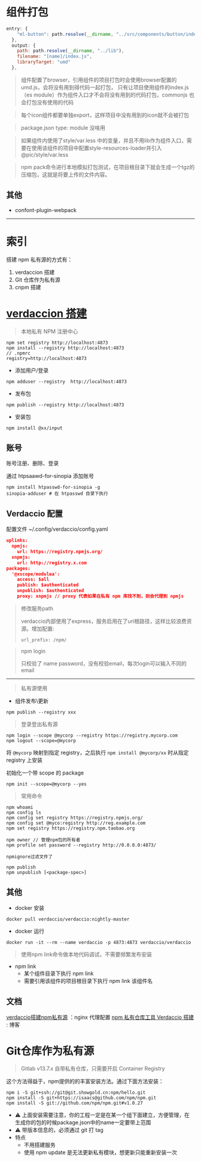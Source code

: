 # 组件打包

```js
entry: {
    "ml-button": path.resolve(__dirname, "../src/components/button/index.js")
  },
  output: {
    path: path.resolve(__dirname, "../lib"),
    filename: "[name]/index.js",
    libraryTarget: "umd"
  },
```

> 组件配置了browser，引用组件的项目打包时会使用browser配置的umd.js，会将没有用到得代码一起打包，
> 只有让项目使用组件的index.js（es module）作为组件入口才不会将没有用到的代码打包，commonjs 也会打包没有使用的代码

> 每个icon组件都要单独export，这样项目中没有用到的icon就不会被打包

> package.json type: module 没啥用

> 如果组件内使用了style/var.less 中的变量，并且不用lib作为组件入口，需要在使用该组件的项目中配置style-resources-loader并引入 @pic/style/var.less

> npm pack命令进行本地模拟打包测试，在项目根目录下就会生成一个tgz的压缩包，这就是将要上传的文件内容。

## 其他

- confont-plugin-webpack

------------------------

# 索引

搭建 npm 私有源的方式有：

1. verdaccion 搭建
2. Git 仓库作为私有源
3. cnpm 搭建

# [verdaccion 搭建](https://verdaccio.org/zh-cn/)

> 本地私有 NPM 注册中心

```shell
npm set registry http://localhost:4873
npm install --registry http://localhost:4873
// .npmrc
registry=http://localhost:4873
```

- 添加用户/登录
```shell
npm adduser --registry  http://localhost:4873
```
- 发布包
```shell
npm publish --registry http://localhost:4873
```
- 安装包
```shell
npm install @xx/input
```


## 账号

账号注册、删除、登录

通过 htpsaawd-for-sinopia 添加账号

```shell
npm install htpasswd-for-sinopia -g
sinopia-adduser # 在 htpasswd 目录下执行
```



## Verdaccio 配置

配置文件 ~/.config/verdaccio/config.yaml

```json
uplinks:
  npmjs:
    url: https://registry.npmjs.org/
  xnpmjs:
    url: http://registry.x.com 
packages:
  '@xscope/modulea':
    access: $all
    publish: $authenticated
    unpublish: $authenticated
    proxy: xnpmjs // proxy 代表如果在私有 npm 库找不到，则会代理到 npmjs
```



> 修改服务path
>
> verdaccio内部使用了express，服务启用在了uri根路径，这样比较浪费资源。增加配置:
>
> `url_prefix: /npm/`

> npm login
>
> 只校验了 name password，没有校验email，每次login可以输入不同的email

------------------------------------------------------------------------------------------------------------------------

> 私有源使用

- 组件发布\更新

```shell
npm publish --registry xxx
```

> 登录登出私有源

```shell
npm login --scope @mycorp --registry https://registry.mycorp.com
npm logout --scope=@mycorp
```

将 `@mycorp` 映射到指定 registry，之后执行 `npm install @mycorp/xx` 时从指定 registry 上安装

初始化一个带 scope 的 package

```shell
npm init --scope=@mycorp --yes
```

> 常用命令

```shell
npm whoami
npm config ls
npm config set registry https://registry.npmjs.org/
npm config set @myco:registry http://reg.example.com
npm set registry https://registry.npm.taobao.org

npm owner // 管理npm包的所有者
npm profile set password --registry http://0.0.0.0:4873/

npmignore过滤文件了

npm publish
npm unpublish [<package-spec>]
```

## 其他

- docker 安装

```shell
docker pull verdaccio/verdaccio:nightly-master
```

- docker 运行

```shell
docker run -it --rm --name verdaccio -p 4873:4873 verdaccio/verdaccio
```

> 使用npm link命令做本地代码调试，不需要频繁发布安装

- npm link
  - 某个组件目录下执行 npm link
  - 需要引用该组件的项目根目录下执行 npm link 该组件名

## 文档

[verdaccio搭建npm私有源](https://mp.weixin.qq.com/s/qgy82KMZKS_S5tfAFY4gNg) ：nginx 代理配置
[npm 私有仓库工具 Verdaccio 搭建](https://zhaomenghuan.js.org/blog/npm-private-repository-verdaccio.html#%E7%94%A8%E6%88%B7%E7%AE%A1%E7%90%86-%E7%A7%81%E6%9C%89%E5%8C%85%E7%AE%A1%E7%90%86) : 博客

# Git仓库作为私有源

> Gitlab v13.7.x 自带私有仓库，只需要开启 Container Registry

这个方法得益于，npm提供的的丰富安装方法。通过下面方法安装：

```shell
npm i -S git+ssh://git@git.showgold.cn:npm/hello.git
npm install -S git+https://isaacs@github.com/npm/npm.git
npm install -S git://github.com/npm/npm.git#v1.0.27
```

- ⚠️ 上面安装需要注意，你的工程一定是在某一个组下面建立，方便管理，在生成你的包的时候package.json中的name一定要带上范围
- ⚠️ 带版本信息的，必须通过 git 打 tag
- 特点
  - 不用搭建服务
  - 使用 npm update 是无法更新私有模块，想更新只能重新安装一次
